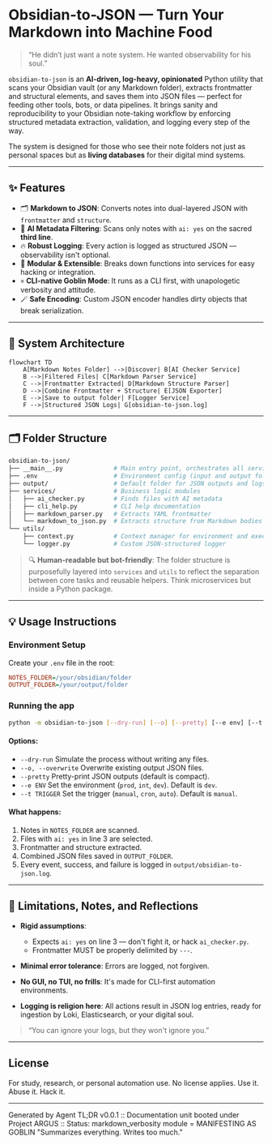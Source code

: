 # Obsidian-to-JSON — Turn Your Markdown into Machine Food

> “He didn’t just want a note system.
> He wanted observability for his soul.”

`obsidian-to-json` is an **AI-driven, log-heavy, opinionated** Python utility that scans your Obsidian vault (or any Markdown folder), extracts frontmatter and structural elements, and saves them into JSON files — perfect for feeding other tools, bots, or data pipelines.
It brings sanity and reproducibility to your Obsidian note-taking workflow by enforcing structured metadata extraction, validation, and logging every step of the way.

The system is designed for those who see their note folders not just as personal spaces but as **living databases** for their digital mind systems.

---

## ✨ Features

* 🗂 **Markdown to JSON**: Converts notes into dual-layered JSON with `frontmatter` and `structure`.
* 🤖 **AI Metadata Filtering**: Scans only notes with `ai: yes` on the sacred **third line**.
* 🔥 **Robust Logging**: Every action is logged as structured JSON — observability isn't optional.
* 🧪 **Modular & Extensible**: Breaks down functions into services for easy hacking or integration.
* 💀 **CLI-native Goblin Mode**: It runs as a CLI first, with unapologetic verbosity and attitude.
* 🪄 **Safe Encoding**: Custom JSON encoder handles dirty objects that break serialization.

---

## 🧠 System Architecture

```mermaid
flowchart TD
    A[Markdown Notes Folder] -->|Discover| B[AI Checker Service]
    B -->|Filtered Files| C[Markdown Parser Service]
    C -->|Frontmatter Extracted| D[Markdown Structure Parser]
    D -->|Combine Frontmatter + Structure| E[JSON Exporter]
    E -->|Save to output folder| F[Logger Service]
    F -->|Structured JSON Logs| G[obsidian-to-json.log]
```

---

## 🗂 Folder Structure

```bash
obsidian-to-json/
├── __main__.py              # Main entry point, orchestrates all services
├── .env                     # Environment config (input and output folders)
├── output/                  # Default folder for JSON outputs and logs
├── services/                # Business logic modules
│   ├── ai_checker.py        # Finds files with AI metadata
│   ├── cli_help.py          # CLI help documentation
│   ├── markdown_parser.py   # Extracts YAML frontmatter
│   └── markdown_to_json.py  # Extracts structure from Markdown bodies
└── utils/
    ├── context.py           # Context manager for environment and execution
    └── logger.py            # Custom JSON-structured logger
```

> 🔍 **Human-readable but bot-friendly**: The folder structure is purposefully layered into `services` and `utils` to reflect the separation between core tasks and reusable helpers.
> Think microservices but inside a Python package.

---

## 💡 Usage Instructions

### Environment Setup

Create your `.env` file in the root:

```ini
NOTES_FOLDER=/your/obsidian/folder
OUTPUT_FOLDER=/your/output/folder
```

### Running the app

```bash
python -m obsidian-to-json [--dry-run] [--o] [--pretty] [--e env] [--t trigger]
```

#### Options:

* `--dry-run` Simulate the process without writing any files.
* `--o, --overwrite` Overwrite existing output JSON files.
* `--pretty` Pretty-print JSON outputs (default is compact).
* `--e ENV` Set the environment (`prod`, `int`, `dev`). Default is `dev`.
* `--t TRIGGER` Set the trigger (`manual`, `cron`, `auto`). Default is `manual`.

#### What happens:

1. Notes in `NOTES_FOLDER` are scanned.
2. Files with `ai: yes` in line 3 are selected.
3. Frontmatter and structure extracted.
4. Combined JSON files saved in `OUTPUT_FOLDER`.
5. Every event, success, and failure is logged in `output/obsidian-to-json.log`.

---

## 🚧 Limitations, Notes, and Reflections

* **Rigid assumptions**:

  * Expects `ai: yes` on line 3 — don't fight it, or hack `ai_checker.py`.
  * Frontmatter MUST be properly delimited by `---`.
* **Minimal error tolerance**: Errors are logged, not forgiven.
* **No GUI, no TUI, no frills**: It's made for CLI-first automation environments.
* **Logging is religion here**: All actions result in JSON log entries, ready for ingestion by Loki, Elasticsearch, or your digital soul.

> “You can ignore your logs, but they won't ignore you.”

---

## License

For study, research, or personal automation use. No license applies.
Use it. Abuse it. Hack it.

---

Generated by Agent TL;DR v0.0.1
\:: Documentation unit booted under Project ARGUS
\:: Status: markdown\_verbosity module = MANIFESTING AS GOBLIN
"Summarizes everything. Writes too much."
